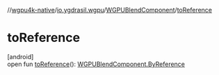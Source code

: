 //[wgpu4k-native](../../../index.md)/[io.ygdrasil.wgpu](../index.md)/[WGPUBlendComponent](index.md)/[toReference](to-reference.md)

# toReference

[android]\
open fun [toReference](to-reference.md)(): [WGPUBlendComponent.ByReference](../../io.ygdrasil.wgpu.android/-w-g-p-u-blend-component/-by-reference/index.md)